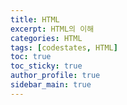 ```yaml
---
title: HTML
excerpt: HTML의 이해
categories: HTML
tags: [codestates, HTML]
toc: true
toc_sticky: true
author_profile: true
sidebar_main: true
---
```

